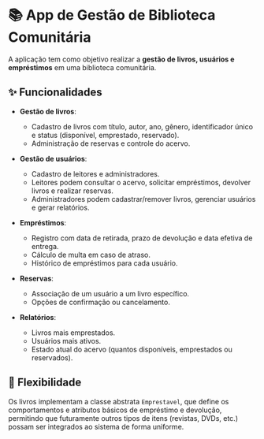 # 📚 App de Gestão de Biblioteca Comunitária  

A aplicação tem como objetivo realizar a **gestão de livros, usuários e empréstimos** em uma biblioteca comunitária.  

## ✨ Funcionalidades  

- **Gestão de livros**:  
  - Cadastro de livros com título, autor, ano, gênero, identificador único e status (disponível, emprestado, reservado).  
  - Administração de reservas e controle do acervo.  

- **Gestão de usuários**:  
  - Cadastro de leitores e administradores.  
  - Leitores podem consultar o acervo, solicitar empréstimos, devolver livros e realizar reservas.  
  - Administradores podem cadastrar/remover livros, gerenciar usuários e gerar relatórios.  

- **Empréstimos**:  
  - Registro com data de retirada, prazo de devolução e data efetiva de entrega.  
  - Cálculo de multa em caso de atraso.  
  - Histórico de empréstimos para cada usuário.  

- **Reservas**:  
  - Associação de um usuário a um livro específico.  
  - Opções de confirmação ou cancelamento.  

- **Relatórios**:  
  - Livros mais emprestados.  
  - Usuários mais ativos.  
  - Estado atual do acervo (quantos disponíveis, emprestados ou reservados).  

## 🔧 Flexibilidade  

Os livros implementam a classe abstrata `Emprestavel`, que define os comportamentos e atributos básicos de empréstimo e devolução, permitindo que futuramente outros tipos de itens (revistas, DVDs, etc.) possam ser integrados ao sistema de forma uniforme.  
